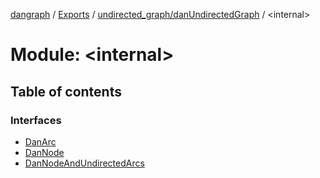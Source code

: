 [dangraph](../README.md) / [Exports](../modules.md) / [undirected_graph/danUndirectedGraph](undirected_graph_danUndirectedGraph.md) / \<internal\>

# Module: \<internal\>

## Table of contents

### Interfaces

- [DanArc](../interfaces/undirected_graph_danUndirectedGraph._internal_.DanArc.md)
- [DanNode](../interfaces/undirected_graph_danUndirectedGraph._internal_.DanNode.md)
- [DanNodeAndUndirectedArcs](../interfaces/undirected_graph_danUndirectedGraph._internal_.DanNodeAndUndirectedArcs.md)
